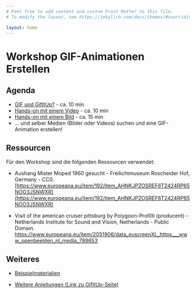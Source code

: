 ```yaml
---
# Feel free to add content and custom Front Matter to this file.
# To modify the layout, see https://jekyllrb.com/docs/themes/#overriding-theme-defaults

layout: home
---
```


# Workshop GIF-Animationen Erstellen


## Agenda
- [GIF und GifItUp?](./about) - ca. 10 min 
- [Hands-on mit einem Video](./anleitung_vid) - ca. 10 min
- [Hands-on mit einem Bild](./anleitung_img) - ca. 15 min
- ... und selber Medien (Bilder oder Videos) suchen und eine GIF-Animation erstellen!

## Ressourcen

Für den Workshop sind die folgenden Ressourcen verwendet:

- Aushang Mister Moped 1960 gesucht - Freilichtmuseum Roscheider Hof, Germany - CC0.
[https://www.europeana.eu/item/192/item_AHNKJPZOSREF6T2424RP65NOO3JSNWXR](https://www.europeana.eu/item/192/item_AHNKJPZOSREF6T2424RP65NOO3JSNWXR)

- Visit of the american cruiser pittsburg by Polygoon-Profilti (producent) - Netherlands Institute for Sound and Vision, Netherlands - Public Domain.
https://www.europeana.eu/item/2051906/data_euscreenXL_https___www_openbeelden_nl_media_788653


## Weiteres

- [Beispielmaterialien](https://github.com/NbtKmy/Gif_workshop/tree/main/resource)

- [Weitere Anleitungen (Link zu GifItUp-Seite)](https://gifitup.net/how-to-make-a-gif/)

